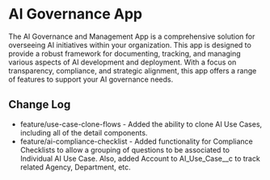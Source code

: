# AI Governance App

The AI Governance and Management App is a comprehensive solution for overseeing AI initiatives within your organization. This app is designed to provide a robust framework for documenting, tracking, and managing various aspects of AI development and deployment. With a focus on transparency, compliance, and strategic alignment, this app offers a range of features to support your AI governance needs.

## Change Log

- feature/use-case-clone-flows - Added the ability to clone AI Use Cases, including all of the detail components.
- feature/ai-compliance-checklist - Added functionality for Compliance Checklists to allow a grouping of questions to be associated to Individual AI Use Case.  Also, added Account to AI_Use_Case__c to track related Agency, Department, etc. 
